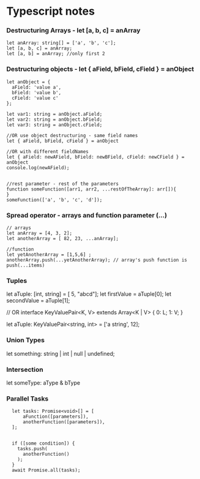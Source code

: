 # Typescript notes

### Destructuring Arrays - let [a, b, c] = anArray

```
let anArray: string[] = ['a', 'b', 'c'];
let [a, b, c] = anArray;
let [a, b] = anArray; //only first 2

```

### Destructuring objects -  let { aField, bField, cField } = anObject

```
let anObject = {
  aField: 'value a',
  bField: 'value b',
  cField: 'value c'
};

let var1: string = anObject.aField;
let var2: string = anObject.bField;
let var3: string = anObject.cField;

//OR use object destructuring - same field names
let { aField, bField, cField } = anObject

//OR with different fieldNames
let { aField: newAField, bField: newBField, cField: newCField } = anObject
console.log(newAField);


//rest parameter - rest of the parameters
function someFunction([arr1, arr2, ...restOfTheArray]: arr[]){
}
someFunction(['a', 'b', 'c', 'd']);

```

### Spread operator - arrays and function parameter (...)

```
// arrays
let anArray = [4, 3, 2];
let anotherArray = [ 82, 23, ...anArray];

//function
let yetAnotherArray = [1,5,6] ;
anotherArray.push(...yetAnotherArray); // array's push function is push(...items)
```

### Tuples

let aTuple: [int, string] = [ 5, "abcd"];
let firstValue = aTuple[0];
let secondValue = aTuple[1];

// OR
interface KeyValuePair<K, V> extends Array<K | V> {
  0: L;
  1: V;
}

let aTuple: KeyValuePair<string, int> = ['a string', 12];

### Union Types

let something: string | int | null | undefined;


### Intersection

let someType: aType & bType

### Parallel Tasks

```
  let tasks: Promise<void>[] = [
      aFunction([parameters]),
      anotherFunction([parameters]),
  ];

   
  if ([some condition]) {
    tasks.push(
      anotherFunction()
    );
  }
  await Promise.all(tasks);
```
